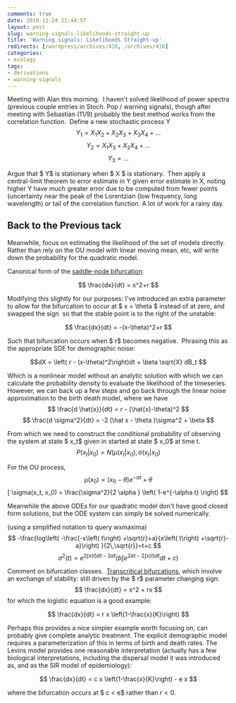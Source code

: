 ```yaml
---
comments: true
date: 2010-11-24 21:44:57
layout: post
slug: warning-signals-likelihoods-straight-up
title: 'Warning signals: Likelihoods Straight-up'
redirects: [/wordpress/archives/416, /archives/416]
categories:
- ecology
tags:
- derivations
- warning-signals
---
```


Meeting with Alan this morning.  I haven't solved likelihood of power spectra (previous couple entries in Stoch. Pop / warning signals), though after meeting with Sebastian (11/9) probably the best method works from the correlation function.  Define a new stochastic process Y
$$ Y_1 = X_1 X_2 + X_2 X_3 + X_3 X_4 + \ldots $$
$$ Y_2 = X_1 X_3 + X_2 X_4 + \ldots $$
$$ Y_3 = \ldots $$

Argue that $ Y$ is stationary when $ X $ is stationary.  Then apply a central-limit theorem to error estimate in Y given error estimate in X, noting higher Y have much greater error due to be computed from fewer points (uncertainty near the peak of the Lorentzian (low frequency, long wavelength) or tail of the correlation function. A lot of work for a rainy day.


## Back to the Previous tack


Meanwhile, focus on estimating the likelihood of the set of models directly.  Rather than rely on the OU model with linear moving mean, etc, will write down the probability for the quadratic model.

Canonical form of the [saddle-node bifurcation](http://en.wikipedia.org/wiki/Saddle-node_bifurcation):

$$ \frac{dx}{dt} = x^2+r $$

Modifying this slightly for our purposes: I've introduced an extra parameter to allow for the bifurcation to  occur at $ x = \theta $ instead of at zero, and swapped the sign  so that the stable point is to the right of the unstable:

$$ \frac{dx}{dt} = -(x-\theta)^2+r $$

Such that bifurcation occurs when $ r$ becomes negative.  Phrasing this as the appropriate SDE for demographic noise:

$$dX = \left( r - (x-\theta)^2\right)dt + \beta \sqrt{X} dB_t $$

Which is a nonlinear model without an analytic solution with which we can calculate the probability density to evaluate the likelihood of the timeseries.  However, we can back up a few steps and go back through the linear noise approximation to the birth death model, where we have
$$ \frac{d \hat{x}}{dt} = r - (\hat{x}-\theta)^2 $$
$$  \frac{d \sigma^2}{dt} = -2 (\hat x - \theta )\sigma^2 + \beta  $$

From which we need to construct the conditional probability of observing the system at state $ x_t$ given in started at state $ x_0$ at time t.
$$ P(x_t | x_0) = N(\mu(x_t | x_0), \sigma(x_t | x_0)  $$

For the OU process,
$$ \mu(x_0) = (x_0 - \theta) e^{-\alpha t} + \theta $$
\[ \sigma(x_t, x_0) = \frac{\sigma^2}{2 \alpha } \left( 1-e^{-\alpha t} \right)
$$

Meanwhile the above ODEs for our quadratic model don't have good closed form solutions, but the ODE system can simply  be solved numerically.

(using a simplified notation to query wxmaxima)
$$ -\frac{log\left( -\frac{-x\left( t\right) +\sqrt{r}+a}{x\left( t\right) +\sqrt{r}-a}\right) }{2\,\sqrt{r}}=t+c $$
$$ \sigma^2\left( t\right) =e^{2\int x\left( t\right) dt-2at}\left( b\int e^{2 a t - 2\int x \left( t \right) dt} dt+c\right)  $$

Comment on bifurcation classes.  [Transcritical bifurcations](http://en.wikipedia.org/wiki/Transcritical_bifurcation), which involve an exchange of stability: still driven by the $ r$ parameter changing sign:
$$
\frac{dx}{dt} = x^2 + rx
$$
for which the logistic equation is a good example:

$$
\frac{dx}{dt} = r x \left(1-\frac{x}{K}\right)
$$

Perhaps this provides a nice simpler example worth focusing on, can probably give complete analytic treatment.  The explicit demographic model requires a parameterization of this in terms of birth and death rates.  The Levins model provides one reasonable interpretation (actually has a few biological interpretations, including the dispersal model it was introduced as, and as the SIR model of epidemiology):

$$
\frac{dx}{dt} = c x \left(1-\frac{x}{K}\right) - e x
$$

where the bifurcation occurs at $ c < e$ rather than $r < 0$.

